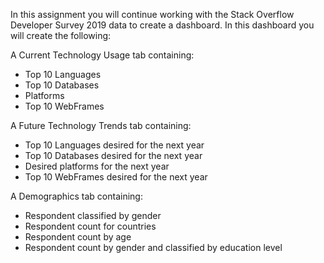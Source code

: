 In this assignment you will continue working with the Stack Overflow Developer Survey 2019 data to create a dashboard. In this dashboard you will create the following:

A Current Technology Usage tab containing:
- Top 10 Languages
- Top 10 Databases
- Platforms
- Top 10 WebFrames

A Future Technology Trends tab containing:
- Top 10 Languages desired for the next year
- Top 10 Databases desired for the next year
- Desired platforms for the next year
- Top 10 WebFrames desired for the next year

A Demographics tab containing:
- Respondent classified by gender
- Respondent count for countries
- Respondent count by age
- Respondent count by gender and classified by education level
